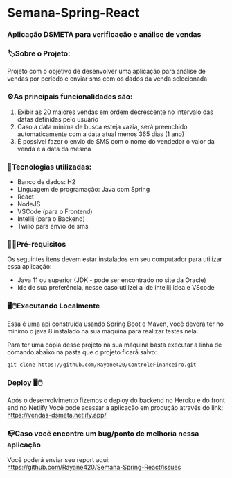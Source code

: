 # Semana-Spring-React
### Aplicação DSMETA para verificação e análise de vendas

### 🏷️Sobre o Projeto:

Projeto com o objetivo de desenvolver uma aplicação para análise de vendas por período e enviar sms com os dados da venda selecionada

### ⚙️As principais funcionalidades são:

1. Exibir as 20 maiores vendas em ordem decrescente no intervalo das datas definidas pelo usuário
2. Caso a data mínima de busca esteja vazia, será preenchido automaticamente com a data atual menos 365 dias (1 ano)
3. É possível fazer o envio de SMS com o nome do vendedor o valor da venda e a data da mesma

### 🚀Tecnologias utilizadas:

- Banco de dados:  H2 <br>
- Linguagem de programação: Java com Spring
- React 
- NodeJS
- VSCode (para o Frontend)
- Intellij (para o Backend)
- Twilio para envio de sms


### 🚨🔧Pré-requisitos 
Os seguintes itens devem estar instalados em seu computador para utilizar essa aplicação:
- Java 11 ou superior (JDK - pode ser encontrado no site da Oracle)
- Ide de sua preferência, nesse caso utilizei a ide intellij idea e VScode

### 🖥️🖱️Executando Localmente
Essa é uma api construída usando Spring Boot e Maven, você deverá ter no mínimo o java 8 instalado na sua máquina para realizar testes nela.

Para ter uma cópia desse projeto na sua máquina basta executar a linha de comando abaixo na pasta que o projeto ficará salvo:

```
git clone https://github.com/Rayane420/ControleFinanceiro.git
```
### Deploy 🖥️🖱️
Após o desenvolvimento fizemos o deploy do backend no Heroku e do front end no Netlify
Você pode acessar a aplicação em produção através do link: https://vendas-dsmeta.netlify.app/

### 📭Caso você encontre um bug/ponto de melhoria nessa aplicação

Você poderá enviar seu report aqui: https://github.com/Rayane420/Semana-Spring-React/issues
